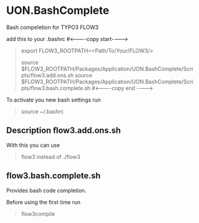 UON.BashComplete
================

Bash compeletion for TYPO3 FLOW3

add this to your .bashrc
#<----copy start---->
>export FLOW3_ROOTPATH=<Path/To/Your/FLOW3/>
>
>source $FLOW3_ROOTPATH/Packages/Application/UON.BashComplete/Scripts/flow3.add.ons.sh
>source $FLOW3_ROOTPATH/Packages/Application/UON.BashComplete/Scripts/flow3.bash.complete.sh
#<----copy end  ---->

To activate you new bash settings run
>source ~/.bashrc

Description
flow3.add.ons.sh
----------------
With this you can use
>flow3
instead of
>./flow3


flow3.bash.complete.sh
----------------------
Provides bash code completion.

Before using the first time run
>flow3compile

